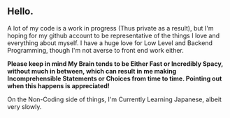 ## Hello.

A lot of my code is a work in progress (Thus private as a result), but I'm hoping for my github account to be representative of the things I love and everything about myself. I have a huge love for Low Level and Backend Programming, though I'm not averse to front end work either.

 **Please keep in mind My Brain tends to be Either Fast or Incredibly Spacy, without much in between, which can result in me making Incomprehensible Statements or Choices from time to time. Pointing out when this happens is appreciated!**

 On the Non-Coding side of things, I'm Currently Learning Japanese, albeit very slowly. 

<!--
**laxvy/laxvy** is a ✨ _special_ ✨ repository because its `README.md` (this file) appears on your GitHub profile.

Here are some ideas to get you started:

- 🔭 I’m currently working on ...
- 🌱 I’m currently learning ...
- 👯 I’m looking to collaborate on ...
- 🤔 I’m looking for help with ...
- 💬 Ask me about ...
- 📫 How to reach me: ...
- 😄 Pronouns: ...
- ⚡ Fun fact: ...
-->
